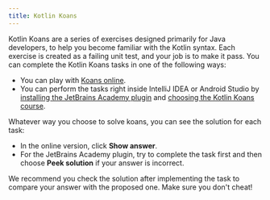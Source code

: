```yaml
---
title: Kotlin Koans
---
```



Kotlin Koans are a series of exercises designed primarily for Java developers, to help you become familiar with the Kotlin syntax.
Each exercise is created as a failing unit test, and your job is to make it pass.
You can complete the Kotlin Koans tasks in one of the following ways:

* You can play with [Koans online](https://play.kotlinlang.org/koans).
* You can perform the tasks right inside IntelliJ IDEA or Android Studio by [installing the JetBrains Academy plugin](https://plugins.jetbrains.com/plugin/10081-jetbrains-academy/docs/install-jetbrains-academy-plugin.html)
  and [choosing the Kotlin Koans course](https://plugins.jetbrains.com/plugin/10081-jetbrains-academy/docs/learner-start-guide.html?section=Kotlin%20Koans).

Whatever way you choose to solve koans, you can see the solution for each task:
* In the online version, click **Show answer**.
* For the JetBrains Academy plugin, try to complete the task first and then choose **Peek solution** if your answer is 
  incorrect.

We recommend you check the solution after implementing the task to compare your answer with the proposed one.
Make sure you don't cheat!